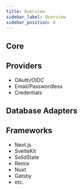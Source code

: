 ```yaml
---
title: Overview
sidebar_label: Overview
sidebar_position: 0
---
```


## Core

## Providers

- OAuth/OIDC
- Email/Passwordless
- Credentials

## Database Adapters

## Frameworks

- Next.js
- SvelteKit
- SolidState
- Remix
- Nuxt
- Gatsby
- etc.
